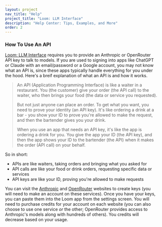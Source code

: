 ```yaml
---
layout: project
nav_title: "Help"
project_title: "Loom: LLM Interface"
description: "Help Center: Tips, Examples, and More"
order: 2
---
```


### How To Use An API

[Loom: LLM Interface](/projects/loom-interface) requires you to provide an Anthropic or OpenRouter API key to talk to models. If you are used to signing into apps like ChatGPT or Claude with an email/password or a Google account, you may not know what an API is, since these apps typically handle everything for you under the hood. Here's a breif explanation of what an API is and how it works.  

>An API (Application Programming Interface) is like a waiter in a restaurant. You (the customer) give your order (the API call) to the waiter, who then brings your food (the data or service you requested).  
>
>But not just anyone can place an order. To get what you want, you need to prove your identity (an API key). It's like ordering a drink at a bar - you show your ID to prove you're allowed to make the request, and then the bartender gives you your drink.  
>
>When you use an app that needs an API key, it's like the app is ordering a drink for you. You give the app your ID (the API key), and then the app shows your ID to the bartender (the API) when it makes the order (API call) on your behalf.  

So in short:

- APIs are like waiters, taking orders and bringing what you asked for
- API calls are like your food or drink orders, requesting specific data or services
- API keys are like your ID, proving you're allowed to make requests


You can visit the [Anthropic](https://console.anthropic.com/settings/keys) and [OpenRouter](https://openrouter.ai/settings/keys) websites to create keys (you will need to make an account on these services). Once you have your keys, you can paste them into the Loom app from the settings screen. You will need to purchase credits for your account on each website (you can also choose to use one service *or* the other; OpenRouter provides access to Anthropic's models along with hundreds of others). You credits will decrease based on your usage. 